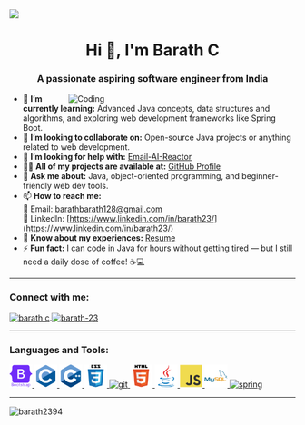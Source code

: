 <p><img align="center" src="https://github-readme-stats.vercel.app/api/top-langs?username=barath2394..." /></p>
<h1 align="center">Hi 👋, I'm Barath C</h1>
<h3 align="center">A passionate aspiring software engineer from India</h3>

<img align="right" alt="Coding" width="400" src="https://imgs.search.brave.com/50W2E1rhmbY_DSLUeyBa4Zj96RdDAcHOcb_7NEVowO4/rs:fit:860:0:0:0/g:ce/aHR0cHM6Ly9pbWcu/ZnJlZXBpay5jb20v/cHJlbWl1bS1waG90/by95b3VuZy1tYW4t/Y29kaW5nLWNvbXB1/dGVyLWFuaW1lLXN0/eWxlLWlsbHVzdHJh/dGlvbl8xMjgyNDQ0/LTI2MjUxNy5qcGc_/c2VtdD1haXNfaHli/cmlkJnc9NzQw" />

- 🌱 **I’m currently learning:** Advanced Java concepts, data structures and algorithms, and exploring web development frameworks like Spring Boot.  
- 👯 **I’m looking to collaborate on:** Open-source Java projects or anything related to web development.  
- 🤝 **I’m looking for help with:** [Email-AI-Reactor](https://github.com/Barath2394/Email-AI-Reactor)  
- 👨‍💻 **All of my projects are available at:** [GitHub Profile](https://github.com/Barath2394)  
- 💬 **Ask me about:** Java, object-oriented programming, and beginner-friendly web dev tools.  
- 📫 **How to reach me:**  
  📧 Email: [barathbarath128@gmail.com](mailto:barathbarath128@gmail.com)  
  🔗 LinkedIn: [https://www.linkedin.com/in/barath23/](https://www.linkedin.com/in/barath23/)  
- 📄 **Know about my experiences:** [Resume](https://drive.google.com/drive/folders/1lxcRfxaVtAB8wkHlXv9Kqf-t9-mu59t9)  
- ⚡ **Fun fact:** I can code in Java for hours without getting tired — but I still need a daily dose of coffee! ☕💻  

---

### Connect with me:
<p align="left">
  <a href="https://www.linkedin.com/in/barath23/" target="blank">
    <img align="center" src="https://raw.githubusercontent.com/rahuldkjain/github-profile-readme-generator/master/src/images/icons/Social/linked-in-alt.svg" alt="barath c" height="30" width="40" />
  </a>
  <a href="https://www.leetcode.com/barath-23" target="blank">
    <img align="center" src="https://raw.githubusercontent.com/rahuldkjain/github-profile-readme-generator/master/src/images/icons/Social/leet-code.svg" alt="barath-23" height="30" width="40" />
  </a>
</p>

---

### Languages and Tools:
<p align="left">
  <a href="https://getbootstrap.com" target="_blank" rel="noreferrer">
    <img src="https://raw.githubusercontent.com/devicons/devicon/master/icons/bootstrap/bootstrap-plain-wordmark.svg" alt="bootstrap" width="40" height="40"/>
  </a>
  <a href="https://www.cprogramming.com/" target="_blank" rel="noreferrer">
    <img src="https://raw.githubusercontent.com/devicons/devicon/master/icons/c/c-original.svg" alt="c" width="40" height="40"/>
  </a>
  <a href="https://www.w3schools.com/cpp/" target="_blank" rel="noreferrer">
    <img src="https://raw.githubusercontent.com/devicons/devicon/master/icons/cplusplus/cplusplus-original.svg" alt="cplusplus" width="40" height="40"/>
  </a>
  <a href="https://www.w3schools.com/css/" target="_blank" rel="noreferrer">
    <img src="https://raw.githubusercontent.com/devicons/devicon/master/icons/css3/css3-original-wordmark.svg" alt="css3" width="40" height="40"/>
  </a>
  <a href="https://git-scm.com/" target="_blank" rel="noreferrer">
    <img src="https://www.vectorlogo.zone/logos/git-scm/git-scm-icon.svg" alt="git" width="40" height="40"/>
  </a>
  <a href="https://www.w3.org/html/" target="_blank" rel="noreferrer">
    <img src="https://raw.githubusercontent.com/devicons/devicon/master/icons/html5/html5-original-wordmark.svg" alt="html5" width="40" height="40"/>
  </a>
  <a href="https://www.java.com" target="_blank" rel="noreferrer">
    <img src="https://raw.githubusercontent.com/devicons/devicon/master/icons/java/java-original.svg" alt="java" width="40" height="40"/>
  </a>
  <a href="https://developer.mozilla.org/en-US/docs/Web/JavaScript" target="_blank" rel="noreferrer">
    <img src="https://raw.githubusercontent.com/devicons/devicon/master/icons/javascript/javascript-original.svg" alt="javascript" width="40" height="40"/>
  </a>
  <a href="https://www.mysql.com/" target="_blank" rel="noreferrer">
    <img src="https://raw.githubusercontent.com/devicons/devicon/master/icons/mysql/mysql-original-wordmark.svg" alt="mysql" width="40" height="40"/>
  </a>
  <a href="https://spring.io/" target="_blank" rel="noreferrer">
    <img src="https://www.vectorlogo.zone/logos/springio/springio-icon.svg" alt="spring" width="40" height="40"/>
  </a>
</p>

---

<p>
  <img align="center" src="https://github-readme-stats.vercel.app/api/top-langs?username=barath2394&show_icons=true&locale=en&layout=compact" alt="barath2394" />
</p>

